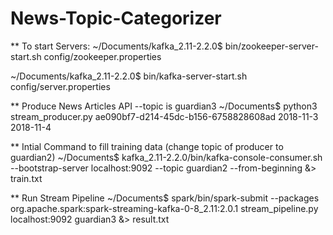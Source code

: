# News-Topic-Categorizer

** To start Servers:
~/Documents/kafka_2.11-2.2.0$ bin/zookeeper-server-start.sh config/zookeeper.properties 

~/Documents/kafka_2.11-2.2.0$ bin/kafka-server-start.sh config/server.properties 


** Produce News Articles API --topic is guardian3
~/Documents$ python3 stream_producer.py ae090bf7-d214-45dc-b156-6758828608ad 2018-11-3 2018-11-4


** Intial Command to fill training data (change topic of producer to guardian2)
~/Documents$ kafka_2.11-2.2.0/bin/kafka-console-consumer.sh --bootstrap-server localhost:9092 --topic guardian2 --from-beginning &> train.txt


** Run Stream Pipeline
~/Documents$ spark/bin/spark-submit --packages org.apache.spark:spark-streaming-kafka-0-8_2.11:2.0.1 stream_pipeline.py localhost:9092 guardian3 &> result.txt

